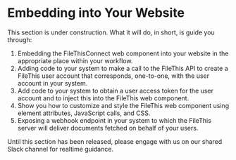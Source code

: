 # Embedding into Your Website

This section is under construction. What it will do, in short, is guide you through:

1. Embedding the FileThisConnect web component into your website in the appropriate place within your workflow.
2. Adding code to your system to make a call to the FileThis API to create a FileThis user account that corresponds, one-to-one, with the user account in your system.
3. Add code to your system to obtain a user access token for the user account and to inject this into the FileThis web component.
4. Show you how to customize and style the FileThis web component using element attributes, JavaScript calls, and CSS.
5. Exposing a webhook endpoint in your system to which the FileThis server will deliver documents fetched on behalf of your users.

Until this section has been released, please engage with us on our shared Slack channel for realtime guidance.